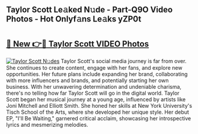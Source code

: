 ## Taylor Scott Le𝚊ked N𝚞de - Part-Q9O Video Photos - Hot Onlyf𝚊ns Le𝚊ks yZP0t

# <h2><a href="http://ac25348.deff.icu/?id=Taylor+Scott">🔗 New 👉🔴 Taylor Scott VIDEO Photos</a></h2>

[![Taylor Scott N𝚞des](https://i.imgur.com/rIISA9y.gif)](http://ac25348.deff.icu/?id=Taylor+Scott)
Taylor Scott's social media journey is far from over. She continues to create content, engage with her fans, and explore new opportunities. Her future plans include expanding her brand, collaborating with more influencers and brands, and potentially starting her own business. With her unwavering determination and undeniable charisma, there's no telling how far Taylor Scott will go in the digital world. Taylor Scott began her musical journey at a young age, influenced by artists like Joni Mitchell and Elliott Smith. She honed her skills at New York University's Tisch School of the Arts, where she developed her unique style. Her debut EP, "I'll Be Waiting," garnered critical acclaim, showcasing her introspective lyrics and mesmerizing melodies.
